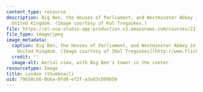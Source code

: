 ```yaml
---
content_type: resource
description: Big Ben, the Houses of Parliament, and Westminster Abbey in London, England,
  United Kingdom. (Image courtesy of Kol Tregaskes.)
file: https://ol-ocw-studio-app-production.s3.amazonaws.com/courses/21l-488-contemporary-literature-british-novels-now-spring-2007/79b58c668b6a0fd6ef2fa3a83c009b50_21l-488s07-th.jpg
file_type: image/jpeg
image_metadata:
  caption: Big Ben, the Houses of Parliament, and Westminster Abbey in London, England,
    United Kingdom. (Image courtesy of [Kol Tregaskes](http://www.flickr.com/photos/koltregaskes/).)
  credit: ''
  image-alt: Aerial view, with Big Ben's tower in the center.
resourcetype: Image
title: London (thumbnail)
uid: 79b58c66-8b6a-0fd6-ef2f-a3a83c009b50
---
```

